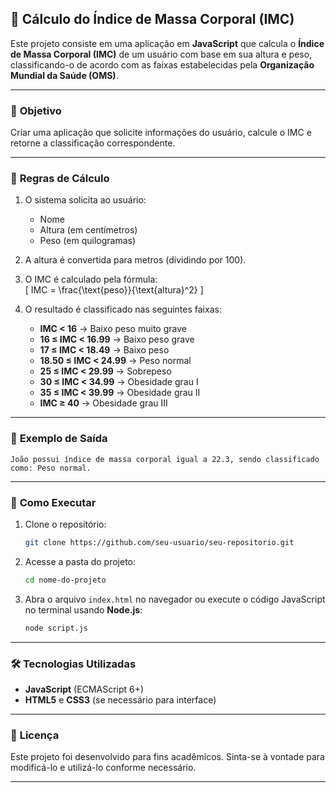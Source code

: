 ## 📌 Cálculo do Índice de Massa Corporal (IMC)

Este projeto consiste em uma aplicação em **JavaScript** que calcula o **Índice de Massa Corporal (IMC)** de um usuário com base em sua altura e peso, classificando-o de acordo com as faixas estabelecidas pela **Organização Mundial da Saúde (OMS)**.

---

### 🎯 **Objetivo**
Criar uma aplicação que solicite informações do usuário, calcule o IMC e retorne a classificação correspondente.

---

### 📝 **Regras de Cálculo**
1. O sistema solicita ao usuário:
   - Nome
   - Altura (em centímetros)
   - Peso (em quilogramas)
   
2. A altura é convertida para metros (dividindo por 100).  
3. O IMC é calculado pela fórmula:  
   \[
   IMC = \frac{\text{peso}}{\text{altura}^2}
   \]
4. O resultado é classificado nas seguintes faixas:
   - **IMC < 16** → Baixo peso muito grave
   - **16 ≤ IMC < 16.99** → Baixo peso grave
   - **17 ≤ IMC < 18.49** → Baixo peso
   - **18.50 ≤ IMC < 24.99** → Peso normal
   - **25 ≤ IMC < 29.99** → Sobrepeso
   - **30 ≤ IMC < 34.99** → Obesidade grau I
   - **35 ≤ IMC < 39.99** → Obesidade grau II
   - **IMC ≥ 40** → Obesidade grau III

---

### 📌 **Exemplo de Saída**
```
João possui índice de massa corporal igual a 22.3, sendo classificado como: Peso normal.
```

---

### 🚀 **Como Executar**
1. Clone o repositório:
   ```bash
   git clone https://github.com/seu-usuario/seu-repositorio.git
   ```
2. Acesse a pasta do projeto:
   ```bash
   cd nome-do-projeto
   ```
3. Abra o arquivo `index.html` no navegador ou execute o código JavaScript no terminal usando **Node.js**:
   ```bash
   node script.js
   ```

---

### 🛠 **Tecnologias Utilizadas**
- **JavaScript** (ECMAScript 6+)
- **HTML5** e **CSS3** (se necessário para interface)

---

### 📜 **Licença**
Este projeto foi desenvolvido para fins acadêmicos. Sinta-se à vontade para modificá-lo e utilizá-lo conforme necessário.

---
